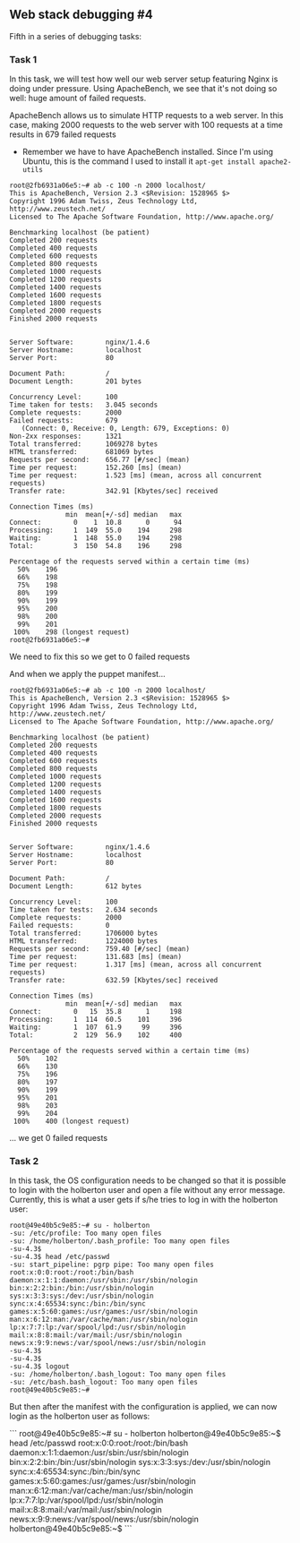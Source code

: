 ## Web stack debugging #4

Fifth in a series of debugging tasks:

### Task 1

<p>In this task, we will test how well our web server setup featuring Nginx is doing under pressure. Using ApacheBench, we see that it's not doing so well: huge amount of failed requests.</p>

<p>ApacheBench allows us to simulate HTTP requests to a web server. In this case, making 2000 requests to the web server with 100 requests at a time results in 679 failed requests</p>

* Remember we have to have ApacheBench installed. Since I'm using Ubuntu, this is the command I used to install it
```apt-get install apache2-utils```

```
root@2fb6931a06e5:~# ab -c 100 -n 2000 localhost/
This is ApacheBench, Version 2.3 <$Revision: 1528965 $>
Copyright 1996 Adam Twiss, Zeus Technology Ltd, http://www.zeustech.net/
Licensed to The Apache Software Foundation, http://www.apache.org/

Benchmarking localhost (be patient)
Completed 200 requests
Completed 400 requests
Completed 600 requests
Completed 800 requests
Completed 1000 requests
Completed 1200 requests
Completed 1400 requests
Completed 1600 requests
Completed 1800 requests
Completed 2000 requests
Finished 2000 requests


Server Software:        nginx/1.4.6
Server Hostname:        localhost
Server Port:            80

Document Path:          /
Document Length:        201 bytes

Concurrency Level:      100
Time taken for tests:   3.045 seconds
Complete requests:      2000
Failed requests:        679
   (Connect: 0, Receive: 0, Length: 679, Exceptions: 0)
Non-2xx responses:      1321
Total transferred:      1069278 bytes
HTML transferred:       681069 bytes
Requests per second:    656.77 [#/sec] (mean)
Time per request:       152.260 [ms] (mean)
Time per request:       1.523 [ms] (mean, across all concurrent requests)
Transfer rate:          342.91 [Kbytes/sec] received

Connection Times (ms)
              min  mean[+/-sd] median   max
Connect:        0    1  10.8      0      94
Processing:     1  149  55.0    194     298
Waiting:        1  148  55.0    194     298
Total:          3  150  54.8    196     298

Percentage of the requests served within a certain time (ms)
  50%    196
  66%    198
  75%    198
  80%    199
  90%    199
  95%    200
  98%    200
  99%    201
 100%    298 (longest request)
root@2fb6931a06e5:~# 
```

<p>We need to fix this so we get to 0 failed requests</p>

<p>And when we apply the puppet manifest...</p>

```
root@2fb6931a06e5:~# ab -c 100 -n 2000 localhost/
This is ApacheBench, Version 2.3 <$Revision: 1528965 $>
Copyright 1996 Adam Twiss, Zeus Technology Ltd, http://www.zeustech.net/
Licensed to The Apache Software Foundation, http://www.apache.org/

Benchmarking localhost (be patient)
Completed 200 requests
Completed 400 requests
Completed 600 requests
Completed 800 requests
Completed 1000 requests
Completed 1200 requests
Completed 1400 requests
Completed 1600 requests
Completed 1800 requests
Completed 2000 requests
Finished 2000 requests


Server Software:        nginx/1.4.6
Server Hostname:        localhost
Server Port:            80

Document Path:          /
Document Length:        612 bytes

Concurrency Level:      100
Time taken for tests:   2.634 seconds
Complete requests:      2000
Failed requests:        0
Total transferred:      1706000 bytes
HTML transferred:       1224000 bytes
Requests per second:    759.40 [#/sec] (mean)
Time per request:       131.683 [ms] (mean)
Time per request:       1.317 [ms] (mean, across all concurrent requests)
Transfer rate:          632.59 [Kbytes/sec] received

Connection Times (ms)
              min  mean[+/-sd] median   max
Connect:        0   15  35.8      1     198
Processing:     1  114  60.5    101     396
Waiting:        1  107  61.9     99     396
Total:          2  129  56.9    102     400

Percentage of the requests served within a certain time (ms)
  50%    102
  66%    130
  75%    196
  80%    197
  90%    199
  95%    201
  98%    203
  99%    204
 100%    400 (longest request)
```

<p>... we get 0 failed requests</p>

### Task 2
<p> In this task, the OS configuration needs to be changed so that it is possible to login with the holberton user and open a file without any error message. Currently, this is what a user gets if s/he tries to log in with the holberton user: </p>

```
root@49e40b5c9e85:~# su - holberton
-su: /etc/profile: Too many open files
-su: /home/holberton/.bash_profile: Too many open files
-su-4.3$ 
-su-4.3$ head /etc/passwd
-su: start_pipeline: pgrp pipe: Too many open files
root:x:0:0:root:/root:/bin/bash
daemon:x:1:1:daemon:/usr/sbin:/usr/sbin/nologin
bin:x:2:2:bin:/bin:/usr/sbin/nologin
sys:x:3:3:sys:/dev:/usr/sbin/nologin
sync:x:4:65534:sync:/bin:/bin/sync
games:x:5:60:games:/usr/games:/usr/sbin/nologin
man:x:6:12:man:/var/cache/man:/usr/sbin/nologin
lp:x:7:7:lp:/var/spool/lpd:/usr/sbin/nologin
mail:x:8:8:mail:/var/mail:/usr/sbin/nologin
news:x:9:9:news:/var/spool/news:/usr/sbin/nologin
-su-4.3$ 
-su-4.3$ 
-su-4.3$ logout
-su: /home/holberton/.bash_logout: Too many open files
-su: /etc/bash.bash_logout: Too many open files
root@49e40b5c9e85:~# 
```

<p> But then after the manifest with the configuration is applied, we can now login as the holberton user as follows:</p>
```
root@49e40b5c9e85:~# su - holberton
holberton@49e40b5c9e85:~$ head /etc/passwd
root:x:0:0:root:/root:/bin/bash
daemon:x:1:1:daemon:/usr/sbin:/usr/sbin/nologin
bin:x:2:2:bin:/bin:/usr/sbin/nologin
sys:x:3:3:sys:/dev:/usr/sbin/nologin
sync:x:4:65534:sync:/bin:/bin/sync
games:x:5:60:games:/usr/games:/usr/sbin/nologin
man:x:6:12:man:/var/cache/man:/usr/sbin/nologin
lp:x:7:7:lp:/var/spool/lpd:/usr/sbin/nologin
mail:x:8:8:mail:/var/mail:/usr/sbin/nologin
news:x:9:9:news:/var/spool/news:/usr/sbin/nologin
holberton@49e40b5c9e85:~$ 
```
